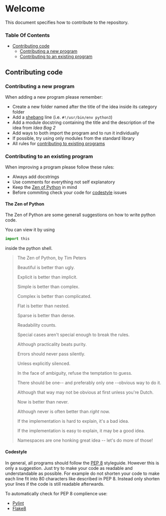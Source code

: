 # Welcome
This document specifies how to contribute to the repository.

### Table Of Contents
* [Contributing code](https://github.com/jarik-marwede/IdeaBag2-Projects/blob/master/CONTRIBUTING.md#contributing-code)
  * [Contributing a new program](https://github.com/jarik-marwede/IdeaBag2-Projects/blob/master/CONTRIBUTING.md#contributing-a-new-program)
  * [Contributing to an existing program](https://github.com/jarik-marwede/IdeaBag2-Projects/blob/master/CONTRIBUTING.md#contributing-to-an-existing-program)

## Contributing code

### Contributing a new program

When adding a new program please remember:
* Create a new folder named after the title of the idea inside its category folder
* Add a [shebang](https://en.wikipedia.org/wiki/Shebang_(Unix)) line (i.e. `#!/usr/bin/env python3`)
* Add a module docstring containing the title and the description of the idea from *Idea Bag 2*
* Add ways to both import the program and to run it individually
* If possible, try using only modules from the standard library
* All rules for [contributing to existing programs](https://github.com/jarik-marwede/IdeaBag2-Projects/blob/master/CONTRIBUTING.md#contributing-to-an-existing-program)

### Contributing to an existing program

When improving a program please follow these rules:
* Always add docstrings
* Use comments for everything not self explanatory
* Keep the [Zen of Python](https://github.com/jarik-marwede/IdeaBag2-Projects/blob/master/CONTRIBUTING.md#the-zen-of-python) in mind
* Before commiting check your code for [codestyle](https://github.com/jarik-marwede/IdeaBag2-Projects/blob/master/CONTRIBUTING.md#codestyle) issues

#### The Zen of Python
The Zen of Python are some generall suggestions on how to write python code.

You can view it by using 
```python 
import this
```
inside the python shell.

> The Zen of Python, by Tim Peters
>
> Beautiful is better than ugly.
>
> Explicit is better than implicit.
>
> Simple is better than complex.
>
> Complex is better than complicated.
>
> Flat is better than nested.
>
> Sparse is better than dense.
>
> Readability counts.
>
> Special cases aren't special enough to break the rules.
>
> Although practicality beats purity.
>
> Errors should never pass silently.
>
> Unless explicitly silenced.
>
> In the face of ambiguity, refuse the temptation to guess.
>
> There should be one-- and preferably only one --obvious way to do it.
>
> Although that way may not be obvious at first unless you're Dutch.
>
> Now is better than never.
>
> Although never is often better than *right* now.
>
> If the implementation is hard to explain, it's a bad idea.
>
> If the implementation is easy to explain, it may be a good idea.
>
> Namespaces are one honking great idea -- let's do more of those!

#### Codestyle
In general, all programs should follow the [PEP 8](https://pep8.org/) styleguide.
However this is only a suggestion.
Just try to make your code as readable and understandable as possible.
For example do not shorten your code to make each line fit into 80 characters like described in PEP 8.
Instead only shorten your lines if the code is still readable afterwards.

To automatically check for PEP 8 complience use:
* [Pylint](https://www.pylint.org/)
* [Flake8](https://pypi.python.org/pypi/flake8)
